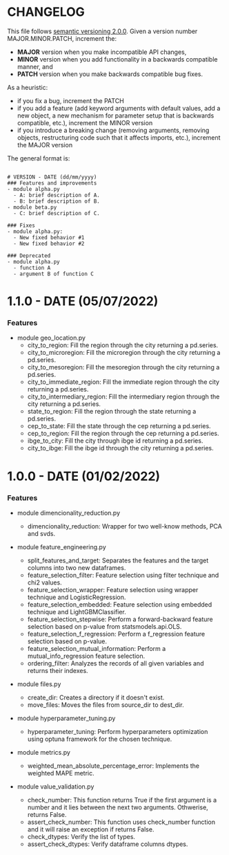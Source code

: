 # CHANGELOG

This file follows [semantic versioning 2.0.0](https://semver.org/). Given a version number MAJOR.MINOR.PATCH, increment
the:

- **MAJOR** version when you make incompatible API changes,
- **MINOR** version when you add functionality in a backwards compatible manner, and
- **PATCH** version when you make backwards compatible bug fixes.

As a heuristic:

- if you fix a bug, increment the PATCH
- if you add a feature (add keyword arguments with default values, add a new object, a new mechanism for parameter setup
  that is backwards compatible, etc.), increment the MINOR version
- if you introduce a breaking change (removing arguments, removing objects, restructuring code such that it affects
  imports, etc.), increment the MAJOR version

The general format is:

```

# VERSION - DATE (dd/mm/yyyy)
### Features and improvements
- module alpha.py
  - A: brief description of A.
  - B: brief description of B.
- module beta.py
  - C: brief description of C.

### Fixes
- module alpha.py:
  - New fixed behavior #1 
  - New fixed behavior #2

### Deprecated
- module alpha.py
  - function A
  - argument B of function C

```

# 1.1.0 - DATE (05/07/2022)

### Features

- module geo_location.py
  - city_to_region: Fill the region through the city returning a pd.series.
  - city_to_microregion: Fill the microregion through the city returning a pd.series.
  - city_to_mesoregion: Fill the mesoregion through the city returning a pd.series.
  - city_to_immediate_region: Fill the immediate region through the city returning a pd.series.
  - city_to_intermediary_region:  Fill the intermediary region through the city returning a pd.series.
  - state_to_region: Fill the region through the state returning a pd.series.
  - cep_to_state: Fill the state through the cep returning a pd.series.
  - cep_to_region: Fill the region through the cep returning a pd.series.
  - ibge_to_city: Fill the city through ibge id returning a pd.series.
  - city_to_ibge: Fill the ibge id through the city returning a pd.series.

# 1.0.0 - DATE (01/02/2022)

### Features

- module dimencionality_reduction.py
  - dimencionality_reduction: Wrapper for two well-know methods, PCA and svds.
  
- module feature_engineering.py
  - split_features_and_target: Separates the features and the target columns into two new dataframes.
  - feature_selection_filter: Feature selection using filter technique and chi2 values.
  - feature_selection_wrapper: Feature selection using wrapper technique and LogisticRegression.
  - feature_selection_embedded: Feature selection using embedded technique and LightGBMClassifier.
  - feature_selection_stepwise: Perform a forward-backward feature selection based on p-value from statsmodels.api.OLS.
  - feature_selection_f_regression: Perform a f_regression feature selection based on p-value.
  - feature_selection_mutual_information: Perform a mutual_info_regression feature selection.
  - ordering_filter: Analyzes the records of all given variables and returns their indexes.

- module files.py
  - create_dir: Creates a directory if it doesn't exist.
  - move_files: Moves the files from source_dir to dest_dir.

- module hyperparameter_tuning.py
  - hyperparameter_tuning: Perform hyperparameters optimization using optuna framework for the chosen technique.

- module metrics.py
  - weighted_mean_absolute_percentage_error: Implements the weighted MAPE metric.

- module value_validation.py
  - check_number: This function returns True if the first argument is a number and it lies between the next two arguments. Othwerise, returns False.
  - assert_check_number: This function uses check_number function and it will raise an exception if returns False.
  - check_dtypes: Verify the list of types.
  - assert_check_dtypes: Verify dataframe columns dtypes.
